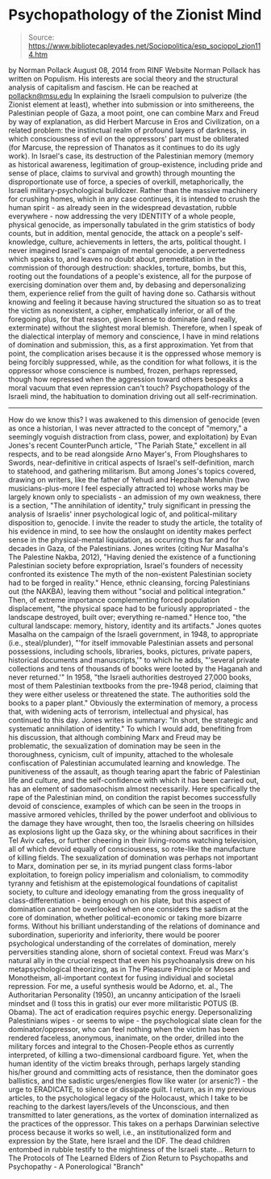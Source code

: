 # Psychopathology of the Zionist Mind

> Source: https://www.bibliotecapleyades.net/Sociopolitica/esp_sociopol_zion114.htm

by Norman Pollack August 08, 2014
from RINF Website
Norman Pollack has written on Populism.
His interests are social theory and the structural analysis of capitalism and fascism.
He can be reached at pollackn@msu.edu
In explaining the Israeli compulsion to pulverize (the Zionist element at least), whether into submission or into smithereens, the Palestinian people of Gaza, a moot point, one can combine Marx and Freud by way of explanation, as did Herbert Marcuse in Eros and Civilization, on a related problem:
the instinctual realm of profound layers of darkness, in which consciousness of evil on the oppressors' part must be obliterated (for Marcuse, the repression of Thanatos as it continues to do its ugly work).
In Israel's case, its destruction of the Palestinian memory (memory as historical awareness, legitimation of group-existence, including pride and sense of place, claims to survival and growth) through mounting the disproportionate use of force, a species of overkill, metaphorically, the Israeli military-psychological bulldozer. Rather than the massive machinery for crushing homes, which in any case continues, it is intended to crush the human spirit - as already seen in the widespread devastation, rubble everywhere - now addressing the very IDENTITY of a whole people, physical genocide, as impersonally tabulated in the grim statistics of body counts, but in addition, mental genocide, the attack on a people's self-knowledge, culture, achievements in letters, the arts, political thought. I never imagined Israel's campaign of mental genocide, a pervertedness which speaks to, and leaves no doubt about, premeditation in the commission of thorough destruction:
shackles, torture, bombs, but this, rooting out the foundations of a people's existence, all for the purpose of exercising domination over them and, by debasing and depersonalizing them, experience relief from the guilt of having done so.
Catharsis without knowing and feeling it because having structured the situation so as to treat the victim as nonexistent, a cipher, emphatically inferior, or all of the foregoing plus, for that reason, given license to dominate (and really, exterminate) without the slightest moral blemish.
Therefore, when I speak of the dialectical interplay of memory and conscience, I have in mind relations of domination and submission, this, as a first approximation.
Yet from that point, the complication arises because it is the oppressed whose memory is being forcibly suppressed, while, as the condition for what follows, it is the oppressor whose conscience is numbed, frozen, perhaps repressed, though how repressed when the aggression toward others bespeaks a moral vacuum that even repression can't touch?
Psychopathology of the Israeli mind, the habituation to domination driving out all self-recrimination.
***
How do we know this?
I was awakened to this dimension of genocide (even as once a historian, I was never attracted to the concept of "memory," a seemingly voguish distraction from class, power, and exploitation) by Evan Jones's recent CounterPunch article, "The Pariah State," excellent in all respects, and to be read alongside Arno Mayer's, From Ploughshares to Swords, near-definitive in critical aspects of Israel's self-definition, march to statehood, and gathering militarism.
But among Jones's topics covered, drawing on writers, like the father of Yehudi and Hepzibah Menuhin (two musicians-plus-more I feel especially attracted to) whose works may be largely known only to specialists - an admission of my own weakness, there is a section, "The annihilation of identity," truly significant in pressing the analysis of Israelis' inner psychological logic of, and political-military disposition to, genocide.
I invite the reader to study the article, the totality of his evidence in mind, to see how the onslaught on identity makes perfect sense in the physical-mental liquidation, as occurring thus far and for decades in Gaza, of the Palestinians.
Jones writes (citing Nur Masalha's The Palestine Nakba, 2012),
"Having denied the existence of a functioning Palestinian society before expropriation, Israel's founders of necessity confronted its existence The myth of the non-existent Palestinian society had to be forged in reality."
Hence, ethnic cleansing, forcing Palestinians out (the NAKBA), leaving them without "social and political integration."
Then, of extreme importance complementing forced population displacement,
"the physical space had to be furiously appropriated - the landscape destroyed, built over; everything re-named."
Hence too,
"the cultural landscape: memory, history, identity and its artifacts."
Jones quotes Masalha on the campaign of the Israeli government, in 1948, to appropriate (i.e., steal/plunder),
"'for itself immovable Palestinian assets and personal possessions, including schools, libraries, books, pictures, private papers, historical documents and manuscripts,'" to which he adds, "'several private collections and tens of thousands of books were looted by the Haganah and never returned.'"
In 1958,
"the Israeli authorities destroyed 27,000 books, most of them Palestinian textbooks from the pre-1948 period, claiming that they were either useless or threatened the state. The authorities sold the books to a paper plant."
Obviously the extermination of memory, a process that, with widening acts of terrorism, intellectual and physical, has continued to this day.
Jones writes in summary:
"In short, the strategic and systematic annihilation of identity."
To which I would add, benefiting from his discussion, that although combining Marx and Freud may be problematic, the sexualization of domination may be seen in the thoroughness, cynicism, cult of impunity, attached to the wholesale confiscation of Palestinian accumulated learning and knowledge.
The punitiveness of the assault, as though tearing apart the fabric of Palestinian life and culture, and the self-confidence with which it has been carried out, has an element of sadomasochism almost necessarily.
Here specifically the rape of the Palestinian mind, on condition the rapist becomes successfully devoid of conscience, examples of which can be seen in the troops in massive armored vehicles, thrilled by the power underfoot and oblivious to the damage they have wrought, then too, the Israelis cheering on hillsides as explosions light up the Gaza sky, or the whining about sacrifices in their Tel Aviv cafes, or further cheering in their living-rooms watching television, all of which devoid equally of consciousness, so rote-like the manufacture of killing fields. The sexualization of domination was perhaps not important to Marx, domination per se, in its myriad pungent class forms-labor exploitation, to foreign policy imperialism and colonialism, to commodity tyranny and fetishism at the epistemological foundations of capitalist society, to culture and ideology emanating from the gross inequality of class-differentiation - being enough on his plate, but this aspect of domination cannot be overlooked when one considers the sadism at the core of domination, whether political-economic or taking more bizarre forms.
Without his brilliant understanding of the relations of dominance and subordination, superiority and inferiority, there would be poorer psychological understanding of the correlates of domination, merely perversities standing alone, shorn of societal context.
Freud was Marx's natural ally in the crucial respect that even his psychoanalysis drew on his metapsychological theorizing, as in The Pleasure Principle or Moses and Monotheism, all-important context for fusing individual and societal repression.
For me, a useful synthesis would be Adorno, et. al., The Authoritarian Personality (1950), an uncanny anticipation of the Israeli mindset and (I toss this in gratis) our ever more militaristic POTUS (B. Obama). The act of eradication requires psychic energy.
Depersonalizing Palestinians wipes - or seems to wipe - the psychological slate clean for the dominator/oppressor, who can feel nothing when the victim has been rendered faceless, anonymous, inanimate, on the order, drilled into the military forces and integral to the Chosen-People ethos as currently interpreted, of killing a two-dimensional cardboard figure.
Yet, when the human identity of the victim breaks through, perhaps largely standing his/her ground and committing acts of resistance, then the dominator goes ballistics, and the sadistic urges/energies flow like water (or arsenic?) - the urge to ERADICATE, to silence or dissipate guilt.
I return, as in my previous articles, to the psychological legacy of the Holocaust, which I take to be reaching to the darkest layers/levels of the Unconscious, and then transmitted to later generations, as the vortex of domination internalized as the practices of the oppressor.
This takes on a perhaps Darwinian selective process because it works so well, i.e., an institutionalized form and expression by the State, here Israel and the IDF.
The dead children entombed in rubble testify to the mightiness of the Israeli state...
Return to The Protocols of The Learned Elders of Zion
Return to Psychopaths and Psychopathy - A Ponerological "Branch"
